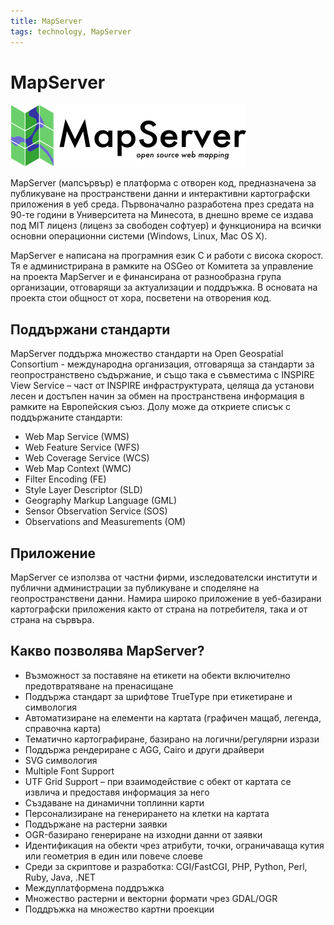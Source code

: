 ```yaml
---
title: MapServer
tags: technology, MapServer
---
```


# MapServer

![MapServer лого](img/mapserver_logo.png)

MapServer (мапсървър) е платформа с отворен код, предназначена за публикуване на пространствени данни и интерактивни картографски приложения в уеб среда. Първоначално разработена през средата на 90-те години в Университета на Минесота, в днешно време се издава под MIT лиценз (лиценз за свободен софтуер) и функционира на всички основни операционни системи (Windows, Linux, Mac OS X).

MapServer е написана на програмния език C и работи с висока скорост. Тя е администрирана в рамките на OSGeo от Комитета за управление на проекта MapServer и е финансирана от разнообразна група организации, отговарящи за актуализации и поддръжка. В основата на проекта стои общност от хора, посветени на отворения код.

## Поддържани стандарти

MapServer поддържа множество стандарти на Open Geospatial Consortium - международна организация, отговаряща за стандарти за геопространствено съдържание, и също така е съвместима с INSPIRE View Service – част от INSPIRE инфраструктурата, целяща да установи лесен и достъпен начин за обмен на пространствена информация в рамките на Европейския съюз.  Долу може да откриете списък с поддържаните стандарти:

-	Web Map Service (WMS) 
-	Web Feature Service (WFS)
-	Web Coverage Service (WCS)
-	Web Map Context (WMC)
-	Filter Encoding (FE)
-	Style Layer Descriptor (SLD)
-	Geography Markup Language (GML)
-	Sensor Observation Service (SOS)
-	Observations and Measurements (OM)

## Приложение

MapServer се използва от частни фирми, изследователски институти и публични администрации за публикуване и споделяне на геопространствени данни. Намира широко приложение в уеб-базирани картографски приложения както от страна на потребителя, така и от страна на сървъра.

## Какво позволява MapServer?

- Възможност за поставяне на етикети на обекти включително предотвратяване на пренасищане 
- Поддържа стандарт за шрифтове TrueType при етикетиране и симвология
- Автоматизиране на елементи на картата (графичен мащаб, легенда, справочна карта)
- Тематично картографиране, базирано на логични/регулярни изрази
- Поддържа рендериране с AGG, Cairo и други драйвери
- SVG симвология
- Multiple Font Support 
- UTF Grid Support – при взаимодействие с обект от картата се извлича и предоставя информация за него
- Създаване на динамични топлинни карти
- Персонализиране на генерирането на клетки на картата 
- Поддържане на растерни заявки
- OGR-базирано генериране на изходни данни от заявки
- Идентификация на обекти чрез атрибути, точки, ограничаваща кутия или геометрия в един или повече слоеве
- Среди за скриптове и разработка: CGI/FastCGI, PHP, Python, Perl, Ruby, Java, .NET
- Междуплатформена поддръжка
- Множество растерни и векторни формати чрез GDAL/OGR
- Поддръжка на множество картни проекции 
